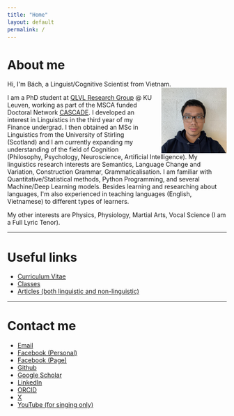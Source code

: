 ```yaml
---
title: "Home"
layout: default
permalink: /
---
```


# About me 
Hi, I'm Bách, a Linguist/Cognitive Scientist from Vietnam.
<img src="assets/media/index/Mugshot.jpg" alt="Mugshot" style="float: right; margin-left: 20px; width: 150px; height: auto;">

I am a PhD student at [QLVL Research Group](https://www.arts.kuleuven.be/ling/qlvl) @ KU Leuven, working as part of the MSCA funded Doctoral Network [CASCADE](https://www.horizoncascade.net/).
I developed an interest in Linguistics in the third year of my Finance undergrad. I then obtained an MSc in Linguistics from the University of Stirling (Scotland) and I am currently expanding my understanding of the field of Cognition (Philosophy, Psychology, Neuroscience, Artificial Intelligence). My linguistics research interests are Semantics, Language Change and Variation, Construction Grammar, Grammaticalisation. I am familiar with Quantitative/Statistical methods, Python Programming, and several Machine/Deep Learning models. Besides learning and researching about languages, I'm also experienced in teaching languages (English, Vietnamese) to different types of learners. 

My other interests are Physics, Physiology, Martial Arts, Vocal Science (I am a Full Lyric Tenor).

---

# Useful links

- [Curriculum Vitae](cv.md)
- [Classes](classes.md)
- [Articles (both linguistic and non-linguistic)](articles.md)

---

# Contact me

- [Email](mailto:phantatbach@gmail.com)
- [Facebook (Personal)](https://facebook.com/phantatbach)
- [Facebook (Page)](https://www.facebook.com/bachclasses)
- [Github](https://github.com/phantatbach)
- [Google Scholar](https://scholar.google.com/citations?user=wqWxx7wAAAAJ&hl=en)
- [LinkedIn](https://linkedin.com/in/phantatbach)
- [ORCID](https://orcid.org/0000-0002-8216-4978)
- [X](https://x.com/phantatbach)
- [YouTube (for singing only)](https://youtube.com/@phantatbach)



